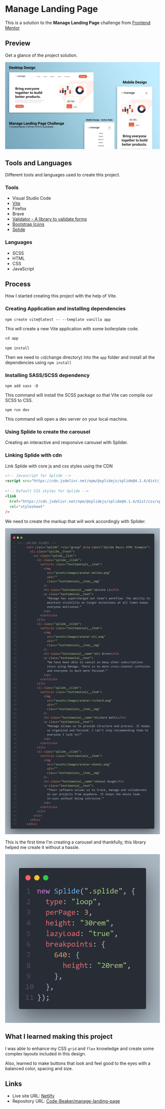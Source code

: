 # Manage Landing Page

This is a solution to the **Manage Landing Page** challenge from [Frontend Mentor](https://frontendmentor.io)

## Preview

Get a glance of the project solution.

![Preview of the Project](manage-readme-preview.jpg)

## Tools and Languages

Different tools and languages used to create this project.

### Tools

- Visual Studio Code
- [Vite](https://vitejs.dev)
- Firefox
- Brave
- [Validator - A library to validate forms](https://npmjs.com/package/validator)
- [Bootstrap Icons](https://icons.getbootstrap.com)
- [Splide](https://splidejs.com/)

### Languages

- SCSS
- HTML
- CSS
- JavaScript

## Process

How I started creating this project with the help of Vite.

### Creating Application and installing dependencies

```
npm create vite@latest -- --template vanilla app
```

This will create a new Vite application with some boilerplate code.

```
cd app

npm install
```

Then we need to `cd`(change directory) into the `app` folder and install all the dependencies using `npm install`

### Installing SASS/SCSS dependency

```
npm add sass -D
```

This command will install the SCSS package so that Vite can compile our SCSS to CSS.

```
npm run dev
```

This command will open a dev server on your local machine.

### Using Splide to create the carousel

Creating an interactive and responsive carousel with Splider.

### Linking Splide with cdn

Link Splide with core js and css styles using the CDN

```html
<!-- Javascript for Splide -->
<script src="https://cdn.jsdelivr.net/npm/@splidejs/splide@4.1.4/dist/js/splide.min.js"></script>

<!-- Default CSS styles for Splide -->
<link
  href="https://cdn.jsdelivr.net/npm/@splidejs/splide@4.1.4/dist/css/splide.min.css"
  rel="stylesheet"
/>
```

We need to create the markup that will work accordingly with Splider.

![splide HTML](image-1.png)

This is the first time I'm creating a carousel and thankfully, this library helped me create it without a hassle.

![Splide usage image](image.png)

## What I learned making this project

I was able to enhance my CSS `grid` and `flex` knowledge and create some complex layouts included in this design.

Also, learned to make buttons that look and feel good to the eyes with a balanced color, spacing and size.

## Links

- Live site URL: [Netlify](https://manage-landing-code-beaker.netlify.app/)
- Repository URL: [Code-Beaker/manage-landing-page](https://github.com/Code-Beaker/manage-landing-page-code-beaker)
